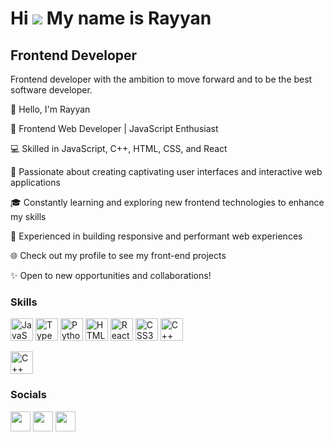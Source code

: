 Hi ![](https://user-images.githubusercontent.com/18350557/176309783-0785949b-9127-417c-8b55-ab5a4333674e.gif) My name is Rayyan
==============================================================================================================================

Frontend Developer
------------------

Frontend developer with the ambition to move forward and to be the best software developer.

👋 Hello, I'm Rayyan

🚀 Frontend Web Developer | JavaScript Enthusiast

💻 Skilled in JavaScript, C++, HTML, CSS, and React

🌟 Passionate about creating captivating user interfaces and interactive web applications

🎓 Constantly learning and exploring new frontend technologies to enhance my skills

🔧 Experienced in building responsive and performant web experiences

🌐 Check out my profile to see my front-end projects

✨ Open to new opportunities and collaborations!

### Skills

<p align="left">
<a href="https://developer.mozilla.org/en-US/docs/Web/JavaScript" target="_blank" rel="noreferrer"><img src="https://raw.githubusercontent.com/danielcranney/readme-generator/main/public/icons/skills/javascript-colored.svg" width="36" height="36" alt="JavaScript" /></a>
<a href="https://www.typescriptlang.org/" target="_blank" rel="noreferrer"><img src="https://raw.githubusercontent.com/danielcranney/readme-generator/main/public/icons/skills/typescript-colored.svg" width="36" height="36" alt="TypeScript" /></a>
<a href="https://www.python.org/" target="_blank" rel="noreferrer"><img src="https://raw.githubusercontent.com/danielcranney/readme-generator/main/public/icons/skills/python-colored.svg" width="36" height="36" alt="Python" /></a>
<a href="https://developer.mozilla.org/en-US/docs/Glossary/HTML5" target="_blank" rel="noreferrer"><img src="https://raw.githubusercontent.com/danielcranney/readme-generator/main/public/icons/skills/html5-colored.svg" width="36" height="36" alt="HTML5" /></a>
<a href="https://reactjs.org/" target="_blank" rel="noreferrer"><img src="https://raw.githubusercontent.com/danielcranney/readme-generator/main/public/icons/skills/react-colored.svg" width="36" height="36" alt="React" /></a>
<a href="https://www.w3.org/TR/CSS/#css" target="_blank" rel="noreferrer"><img src="https://raw.githubusercontent.com/danielcranney/readme-generator/main/public/icons/skills/css3-colored.svg" width="36" height="36" alt="CSS3" /></a>
<a href="https://en.cppreference.com/w/cpp" target="_blank" rel="noreferrer"><img src="https://raw.githubusercontent.com/danielcranney/readme-generator/main/public/icons/skills/cpp.svg" width="36" height="36" alt="C++" /></a>
</p>

<a href="https://en.cppreference.com/w/cpp" target="_blank" rel="noreferrer"><img src="https://raw.githubusercontent.com/danielcranney/readme-generator/main/public/icons/skills/cpp.svg" width="36" height="36" alt="C++" /></a>


### Socials

<p align="left"> <a href="https://www.github.com/Rian1munassar" target="_blank" rel="noreferrer"><img src="https://raw.githubusercontent.com/danielcranney/readme-generator/main/public/icons/socials/github.svg" width="32" height="32" /></a> <a href="https://www.linkedin.com/in/rayyan-munassar-0815ba260" target="_blank" rel="noreferrer"><img src="https://raw.githubusercontent.com/danielcranney/readme-generator/main/public/icons/socials/linkedin.svg" width="32" height="32" /></a> <a href="https://www.twitter.com/rayyan_munassar" target="_blank" rel="noreferrer"><img src="https://raw.githubusercontent.com/danielcranney/readme-generator/main/public/icons/socials/twitter.svg" width="32" height="32" /></a></p>
